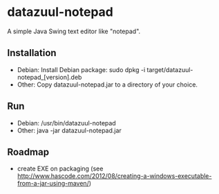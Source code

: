 datazuul-notepad
================
A simple Java Swing text editor like "notepad".

Installation
------------
* Debian: Install Debian package: sudo dpkg -i target/datazuul-notepad_[version].deb
* Other:  Copy datazuul-notepad.jar to a directory of your choice.

Run
---
* Debian: /usr/bin/datazuul-notepad
* Other:  java -jar datazuul-notepad.jar

Roadmap
-------
* create EXE on packaging (see http://www.hascode.com/2012/08/creating-a-windows-executable-from-a-jar-using-maven/)

